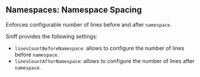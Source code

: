 ## Namespaces: Namespace Spacing

Enforces configurable number of lines before and after `namespace`.

Sniff provides the following settings:

*   `linesCountBeforeNamespace`: allows to configure the number of lines before `namespace`.
*   `linesCountAfterNamespace`: allows to configure the number of lines after `namespace`.
